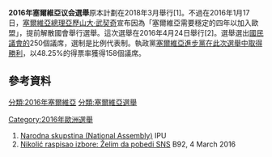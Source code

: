 **2016年塞爾維亞议会選舉**原本計劃在2018年3月舉行\[1\]。不過在2016年1月17日，[塞爾維亞總理](https://zh.wikipedia.org/wiki/塞爾維亞總理 "wikilink")[亞歷山大·武契奇](../Page/亞歷山大·武契奇.md "wikilink")宣布因為「塞爾維亞需要穩定的四年以加入歐盟」，提前解散國會舉行選舉。這次選舉在2016年4月24日舉行\[2\]。選舉選出[國民議會的](https://zh.wikipedia.org/wiki/國民議會_\(塞爾維亞\) "wikilink")250個議席，選制是比例代表制。執政黨[塞爾維亞進步黨在此次選舉中取得勝利](https://zh.wikipedia.org/wiki/塞爾維亞進步黨 "wikilink")，以48.25%的得票率獲得158個議席。

## 參考資料

[分類:2016年塞爾維亞](https://zh.wikipedia.org/wiki/分類:2016年塞爾維亞 "wikilink") [分類:塞爾維亞選舉](https://zh.wikipedia.org/wiki/分類:塞爾維亞選舉 "wikilink")

[Category:2016年歐洲選舉](https://zh.wikipedia.org/wiki/Category:2016年歐洲選舉 "wikilink")

1.  [Narodna skupstina (National Assembly)](http://www.ipu.org/parline-e/reports/2355.htm) IPU
2.  [Nikolić raspisao izbore: Želim da pobedi SNS](http://www.b92.net/info/vesti/index.php?yyyy=2016&mm=03&dd=04&nav_category=11&nav_id=1103685) B92, 4 March 2016